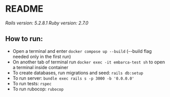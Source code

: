 # README

*Rails version: 5.2.8.1
Ruby version: 2.7.0*

## How to run:

* Open a terminal and enter `docker compose up --build` (--build flag needed only in the first run)
* On another tab of terminal run `docker exec -it embarca-test sh` to open a terminal inside container
* To create databases, run migrations and seed: `rails db:setup`
* To run server: `bundle exec rails s -p 3000 -b '0.0.0.0'`
* To run tests: `rspec`
* To run rubocop: `rubocop`

